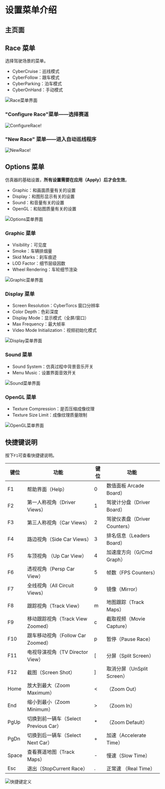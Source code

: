 # 设置菜单介绍

## 主页面

## Race 菜单

选择驾驶场景的菜单。

- CyberCruise：巡线模式
- CyberFollow：跟车模式
- CyberParking：泊车模式
- CyberOnHand：手动模式

![Race菜单界面](imgs/intro_settings/race.png)

### "Configure Race"菜单——选择赛道

![ConfigureRace!](imgs/intro_settings/configure_race.png)

### "New Race" 菜单——进入自动巡线程序

![NewRace!](imgs/intro_settings/new_race.png)

## Options 菜单

仿真器的基础设置，**所有设置需要在应用（Apply）后才会生效**。

- Graphic：和画面质量有关的设置
- Display：和图形显示有关的设置
- Sound：和音量有关的设置
- OpenGL：和贴图质量有关的设置

![Options菜单界面](imgs/intro_settings/options.png)

### Graphic 菜单

- Visibility：可见度
- Smoke：车辆排烟量
- Skid Marks：刹车痕迹
- LOD Factor：细节层级因数
- Wheel Rendering：车轮细节渲染

![Graphic菜单界面](imgs/intro_settings/graphic.png)

### Display 菜单

- Screen Resolution：CyberTorcs 窗口分辨率
- Color Depth：色彩深度
- Display Mode：显示模式（全屏/窗口）
- Max Frequency：最大帧率
- Video Mode Initialization：视频初始化模式

![Display菜单界面](imgs/intro_settings/display.png)

### Sound 菜单

- Sound System：仿真过程中背景音乐开关
- Menu Music：设置界面音效开关

![Sound菜单界面](imgs/intro_settings/sound.png)

### OpenGL 菜单

- Texture Compression：是否压缩成像纹理
- Texture Size Limit：成像纹理质量限制

![OpenGL菜单界面](imgs/intro_settings/opengl_options.png)

## 快捷键说明

按下`F1`可查看快捷键说明。

| 键位  | 功能                                  | 键位 | 功能                          |
| ----- | ------------------------------------- | ---- | ----------------------------- |
| F1    | 帮助界面（Help）                      | 0    | 数值面板 Arcade Board）       |
| F2    | 第一人称视角（Driver Views）          | 1    | 驾驶计分盘（Driver Board）    |
| F3    | 第三人称视角（Car Views）             | 2    | 驾驶仪表盘（Driver Counters） |
| F4    | 路边视角（Side Car Views）            | 3    | 排名信息（Leaders Board）     |
| F5    | 车顶视角 （Up Car View）              | 4    | 加速度方向（G/Cmd Graph）     |
| F6    | 透视视角（Persp Car View）            | 5    | 帧数（FPS Counters）          |
| F7    | 全线视角（All Circuit Views）         | 9    | 镜像（Mirror）                |
| F8    | 跟踪视角（Track View）                | m    | 地图跟踪（Track Maps）        |
| F9    | 移动跟踪视角（Track View Zoomed）     | c    | 截取视频（Movie Capture）     |
| F10   | 跟车移动视角（Follow Car Zoomed）     | p    | 暂停（Pause Race）            |
| F11   | 电视导演视角（TV Director View）      | [    | 分屏（Split Screen）          |
| F12   | 截图（Screen Shot）                   | ]    | 取消分屏（UnSplit Screen）    |
| Home  | 放大到最大（Zoom Maximum）            | <    | （Zoom Out）                  |
| End   | 缩小到最小（Zoom Minimum）            | >    | （Zoom In）                   |
| PgUp  | 切换到前一辆车（Select Previous Car） | \*   | （Zoom Default）              |
| PgDn  | 切换到后一辆车（Select Next Car）     | +    | 加速（Accelerate Time）       |
| Space | 查看赛道地图（Track Maps）            | -    | 慢速（Slow Time）             |
| Esc   | 退出（StopCurrent Race）              | .    | 正常速 （Real Time）          |

![快捷键定义](imgs/intro_settings/keys_definition.png)
